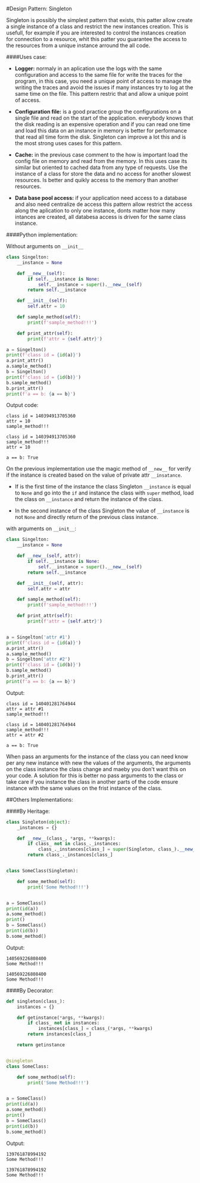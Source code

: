 #Design Pattern: Singleton

Singleton is possibly the simplest pattern that exists, this patter allow create a single instance of a class and restrict 
the new instances creation. This is usefull, for example if you are interested to control the instances creation for 
connection to a resource, whit this patter you guarantee the access to the resources from a unique instance arround the all code.

####Uses case:
- **Logger:** normaly in an aplication use the logs with the same configuration and access to the same file for write the traces for the program,
in this case, you need a unique point of access to manage the writing the traces and avoid the issues if many instances try to log
at the same time on the file. This pattern restric that and allow a unique point of access.

- **Configuration file:** is a good practice group the configurations on a single file and read on the start of the application. 
everybody knows that the disk reading is an expensive operation and if you can read one time and load this data on an 
instance in memory is better for performance that read all time form the disk. Singleton can improve a lot this and is 
the most strong uses cases for this pattern.

- **Cache:** in the previous case comment to the how is important load the config file on memory and read from the memory. 
In this uses case its similar but oriented to cached data from any type of requests. Use the instance of a class for store 
the data and no access for another slowest resources. Is better and quikly access to the memory than another resources.

- **Data base pool access:** if your application need access to a database and also need centralize de access this pattern 
allow restrict the access along the aplication to only one instance, donts matter how many intances are created, all 
databesa access is driven for the same class instance.

####Python implementation:

Without arguments on `__init__`

```python
class Singelton:
    __instance = None

    def __new__(self):
        if self.__instance is None:
            self.__instance = super().__new__(self)
        return self.__instance

    def __init__(self):
        self.attr = 10

    def sample_method(self):
        print(f'sample_method!!!')

    def print_attr(self):
        print(f'attr = {self.attr}')

a = Singelton()
print(f'class id = {id(a)}')
a.print_attr()
a.sample_method()
b = Singelton()
print(f'class id = {id(b)}')
b.sample_method()
b.print_attr()
print(f'a == b: {a == b}')

```

Output code:

```shell script
class id = 140394913705360
attr = 10
sample_method!!!

class id = 140394913705360
sample_method!!!
attr = 10

a == b: True
```

On the previous implementation use the magic method of `__new__` for verify if the instance is created based on the value 
of private attr `__insatance`.

- If is the first time of the instance the class Singleton `__instance` is equal to `None` and  go into the `if` and 
instance the class with `super` method, load the class on `__instance` and return the instance of the class.

- In the second instance of the class Singleton the value of `__instance` is not `None` and directly return of the previous
class instance.

with arguments on `__init__`:

```python
class Singelton:
    __instance = None

    def __new__(self, attr):
        if self.__instance is None:
            self.__instance = super().__new__(self)
        return self.__instance

    def __init__(self, attr):
        self.attr = attr

    def sample_method(self):
        print(f'sample_method!!!')

    def print_attr(self):
        print(f'attr = {self.attr}')


a = Singelton('attr #1')
print(f'class id = {id(a)}')
a.print_attr()
a.sample_method()
b = Singelton('attr #2')
print(f'class id = {id(b)}')
b.sample_method()
b.print_attr()
print(f'a == b: {a == b}')
```
 Output:
 
 ```shell script
class id = 140401281764944
attr = attr #1
sample_method!!!

class id = 140401281764944
sample_method!!!
attr = attr #2

a == b: True
```

When pass an arguments for the instance of the class you can need know per any new instance with new the values of the 
arguments, the arguments on the class instance the class change and maeby you don't want this on your code. A solution 
for this is better no pass arguments to the class or take care if you instance the class in another parts of the code 
ensure instance with the same values on the frist instance of the class.

##Others Implementations:

####By Heritage:

```python
class Singleton(object):
    _instances = {}

    def __new__(class_, *args, **kwargs):
        if class_ not in class_._instances:
            class_._instances[class_] = super(Singleton, class_).__new__(class_, *args, **kwargs)
        return class_._instances[class_]


class SomeClass(Singleton):

    def some_method(self):
        print('Some Method!!!')


a = SomeClass()
print(id(a))
a.some_method()
print()
b = SomeClass()
print(id(b))
b.some_method()
```
Output:
```shell script
140569226808400
Some Method!!!

140569226808400
Some Method!!!
```

####By Decorator:

```python
def singleton(class_):
    instances = {}

    def getinstance(*args, **kwargs):
        if class_ not in instances:
            instances[class_] = class_(*args, **kwargs)
        return instances[class_]

    return getinstance


@singleton
class SomeClass:

    def some_method(self):
        print('Some Method!!!')


a = SomeClass()
print(id(a))
a.some_method()
print()
b = SomeClass()
print(id(b))
b.some_method()
```
Output:
```shell script
139761878994192
Some Method!!!

139761878994192
Some Method!!!
```




